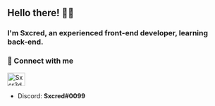 ## Hello there! 🙋‍♂
### I'm Sxcred, an experienced front-end developer, learning back-end.

### 🔗 Connect with me
<p align="left">
<a href="https://twitter.com/Sxcr3d" target="blank"><img align="center" src="https://raw.githubusercontent.com/rahuldkjain/github-profile-readme-generator/master/src/images/icons/Social/Twitter.svg" alt="Sxcr3d" height="30" width="40" /></a>
</p>

- Discord: **Sxcred#0099**
